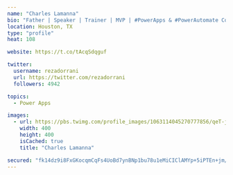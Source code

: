 ```yaml
---
name: "Charles Lamanna"
bio: "Father | Speaker | Trainer | MVP | #PowerApps & #PowerAutomate Community Super User | YouTuber Right-pointing triangle http://youtube.com/c/rezadorrani | Learn - Share - Clockwise rightwards and leftwards open circle arrows"
location: Houston, TX
type: "profile"
heat: 108

website: https://t.co/tAcqSdqguf

twitter:
  username: rezadorrani
  url: https://twitter.com/rezadorrani
  followers: 4942

topics:
  - Power Apps

images:
  - url: https://pbs.twimg.com/profile_images/1063114045270777856/qeT-jpWr_400x400.jpg
    width: 400
    height: 400
    isCached: true
    title: "Charles Lamanna"

secured: "fk14dz9i8FxGKocqmCqFs4UoBd7ynBNp1bu78u1eMiCIClAMYp+5iPTEn+jm/gEpd5onsBYeuvrRWjOKEeUV09rETupx8B5DkMWoAkOL+XxRWjmjTm5sGCIOwBd9jUANBzJcXQBL0WRIzhsJYtyqOQDsdExW7husPPCYPQ5RJ0fmH4VLuYZvwbJCh1L9/1BEM1oaKYZJSEokDYL5Ki6KIuzZ6Ou8uQrRlUMH98mZxBfMJL/iEXC8YN5tWVoH/EjlxAc1nGAw/8UqCYayjQIrA3+JhwV9WjwRey7aOxPCRJ5AtIDJ0be5i3ac5KlHGzTfsEWXleglmQXa5ITGM3tlb9z33AvCJgW7GDF6i7XkKHjwtrMEc95kznGmc5fnZHyUe4qbdhucauEnuwagl7mN8xeJrt8OzXOBZTHc/BXwCOU=;Jbj6PfeQ7OZp3Lts5DijGQ=="
---
```


